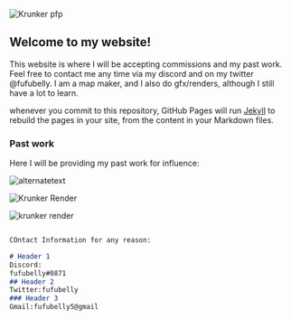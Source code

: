 <img 
src="https://cdn.discordapp.com/attachments/694626415596798043/756283245104201738/Fufubellys_Krunker_Logo.JPG" alt="Krunker pfp">

## Welcome to my website!


This website is where I will be accepting commissions and my past work. Feel free to contact me any time via my discord  and on my twitter @fufubelly.
I am a map maker, and I also do gfx/renders, although I still have a lot to learn. 


whenever you commit to this repository, GitHub Pages will run [Jekyll](https://jekyllrb.com/) to rebuild the pages in your site, from the content in your Markdown files.

### Past work
Here I will be providing my past work for influence:

<img src="https://media.discordapp.net/attachments/694626415596798043/756215378681659432/ADkmABEiABEiABEiABEiABNZMgKF6awbOx5EACZAACZAACZAACZAACWweAQqnzXtnHDEJkAAJkAAJkAAJkAAJkMCaCVA4rRk4H0c.png?width=943&height=414" alt="alternatetext">


<img 
src="https://cdn.discordapp.com/attachments/694626415596798043/756273849930219740/unknown.png" alt="Krunker Render">

<img
src="https://cdn.discordapp.com/attachments/694626415596798043/756279204848336976/unknown.png" alt="krunker render">






```markdown

COntact Information for any reason:

# Header 1
Discord:
fufubelly#0871
## Header 2
Twitter:fufubelly
### Header 3
Gmail:fufubelly5@gmail
